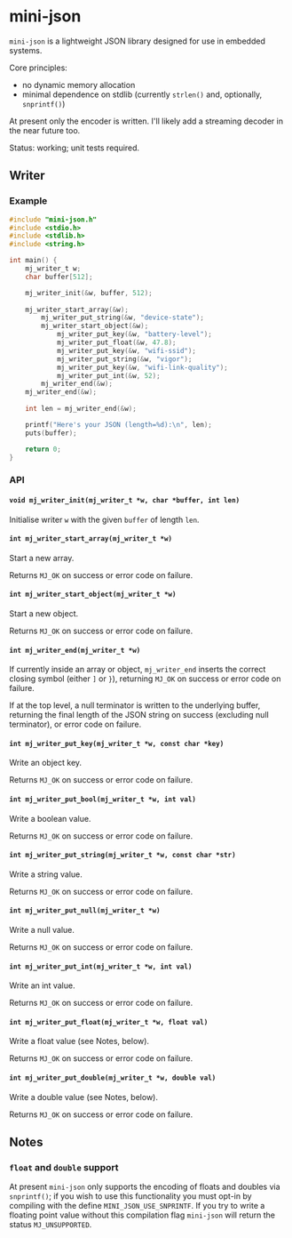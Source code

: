 # mini-json

`mini-json` is a lightweight JSON library designed for use in embedded systems.

Core principles:

  - no dynamic memory allocation
  - minimal dependence on stdlib (currently `strlen()` and, optionally, `snprintf()`)

At present only the encoder is written. I'll likely add a streaming decoder in the near future too.

Status: working; unit tests required.

## Writer

### Example

```c
#include "mini-json.h"
#include <stdio.h>
#include <stdlib.h>
#include <string.h>

int main() {
	mj_writer_t w;
	char buffer[512];

	mj_writer_init(&w, buffer, 512);
	
	mj_writer_start_array(&w);
		mj_writer_put_string(&w, "device-state");
		mj_writer_start_object(&w);
			mj_writer_put_key(&w, "battery-level");
			mj_writer_put_float(&w, 47.8);
			mj_writer_put_key(&w, "wifi-ssid");
			mj_writer_put_string(&w, "vigor");
			mj_writer_put_key(&w, "wifi-link-quality");
			mj_writer_put_int(&w, 52);
		mj_writer_end(&w);
	mj_writer_end(&w);
	
	int len = mj_writer_end(&w);

	printf("Here's your JSON (length=%d):\n", len);
	puts(buffer);

	return 0;
}
```

### API

#### `void mj_writer_init(mj_writer_t *w, char *buffer, int len)`

Initialise writer `w` with the given `buffer` of length `len`.

#### `int mj_writer_start_array(mj_writer_t *w)`

Start a new array.

Returns `MJ_OK` on success or error code on failure.

#### `int mj_writer_start_object(mj_writer_t *w)`

Start a new object.

Returns `MJ_OK` on success or error code on failure.

#### `int mj_writer_end(mj_writer_t *w)`

If currently inside an array or object, `mj_writer_end` inserts the correct closing symbol (either `]` or `}`), returning `MJ_OK` on success or error code on failure.

If at the top level, a null terminator is written to the underlying buffer, returning the final length of the JSON string on success (excluding null terminator), or error code on failure.

#### `int mj_writer_put_key(mj_writer_t *w, const char *key)`

Write an object key.

Returns `MJ_OK` on success or error code on failure.

#### `int mj_writer_put_bool(mj_writer_t *w, int val)`

Write a boolean value.

Returns `MJ_OK` on success or error code on failure.

#### `int mj_writer_put_string(mj_writer_t *w, const char *str)`

Write a string value.

Returns `MJ_OK` on success or error code on failure.

#### `int mj_writer_put_null(mj_writer_t *w)`

Write a null value.

Returns `MJ_OK` on success or error code on failure.

#### `int mj_writer_put_int(mj_writer_t *w, int val)`

Write an int value.

Returns `MJ_OK` on success or error code on failure.

#### `int mj_writer_put_float(mj_writer_t *w, float val)`

Write a float value (see Notes, below).

Returns `MJ_OK` on success or error code on failure.

#### `int mj_writer_put_double(mj_writer_t *w, double val)`

Write a double value (see Notes, below).

Returns `MJ_OK` on success or error code on failure.

## Notes

### `float` and `double` support

At present `mini-json` only supports the encoding of floats and doubles via `snprintf()`; if you wish to use this functionality you must opt-in by compiling with the define `MINI_JSON_USE_SNPRINTF`. If you try to write a floating point value without this compilation flag `mini-json` will return the status `MJ_UNSUPPORTED`.
